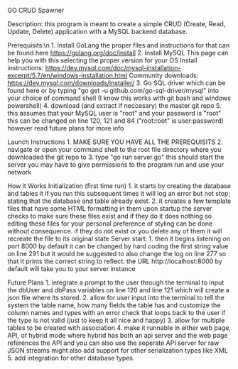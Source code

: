 GO CRUD Spawner

Description: this program is meant to create a simple CRUD (Create, Read, Update, Delete) application with a MySQL backend database.

Prerequisits:\n
    1. install GoLang the proper files and instructions for that can be found here https://golang.org/doc/install 
    2. Install MySQL This page can help you with this selecting the proper version for your OS 
        Install instructions: https://dev.mysql.com/doc/mysql-installation-excerpt/5.7/en/windows-installation.html
        Community downloads: https://dev.mysql.com/downloads/installer/
    3. Go SQL driver which can be found here or by typing "go get -u github.com/go-sql-driver/mysql" into your choice of command shell (I know this works with git bash and windows powershell)
    4. download (and extract if neccesary) the master git repo
    5. this assumes that your MySQL user is "root" and your password is "root" this can be changed on line 120, 121 and 84 ("root:root" is user:password) however read future plans for more info 

Launch Instructions
    1. MAKE SURE YOU HAVE ALL THE PREREQUISITS
    2. navigate or open your command shell to the root file directory where you downloaded the git repo to
    3. type "go run server.go" this should start the server you may have to give permissions to the program run and use your network

How it Works
    Initialization (first time run)
        1. it starts by creating the database and tables it if you run this subsequent times it will log an error but not stop; stating that the database and table already exist.
        2. it creates a few template files that have some HTML formatting in them upon startup the server checks to make sure these files exist and if they do it does nothing so editing these files for your personal preference of styling can be done without consequence. if they do not exist or you delete any of them it will recreate the file to its original state
    Server start:
        1. then it begins listening on port 8000 by default it can be changed by hard coding the first string value on line 291 but it would be suggested to also change the log on line 277 so that it prints the correct string to reflect.
            the URL http://localhost:8000 by default will take you to your server instance 


Future Plans
    1. integrate a prompt to the user through the terminal to input the dbUser and dbPass variables on line 120 and line 121 which will create a json file where its stored.
    2. allow for user input into the terminal to tell the system the table name, how many fields the table has and customize the column names and types with an error check that loops back to the user if the type is not valid (just to keep it all nice and happy)
    3. allow for multiple tables to be created with association
    4. make it runnable in either web page, API, or hybrid mode where hybrid has both an api server and the web page references the API and you can also use the seperate API server for raw JSON streams
        might also add support for other serialization types like XML 
    5. add integration for other database types.
